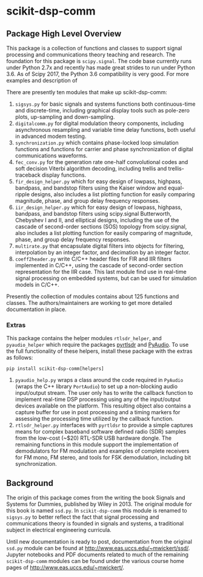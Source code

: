 # scikit-dsp-comm
## Package High Level Overview
This package is a collection of functions and classes to support signal processing and communications theory teaching and research. The foundation for this package is `scipy.signal`. The code base currently runs under Python 2.7x and recently has made great strides to run under Python 3.6. As of Scipy 2017, the Python 3.6 compatibility is very good. For more examples and description of 

There are presently ten modules that make up scikit-dsp-comm: 
1. `sigsys.py` for basic signals and systems functions both continuous-time and discrete-time, including graphical display tools such as pole-zero plots, up-sampling and down-sampling.
2. `digitalcomm.py` for digital modulation theory components, including asynchronous resampling and variable time delay functions, both useful in advanced modem testing.
3. `synchronization.py` which contains phase-locked loop simulation functions and functions for carrier and phase synchronization of digital communications waveforms.
4. `fec_conv.py` for the generation rate one-half convolutional codes and soft decision Viterbi algorithm decoding, including trellis and trellis-traceback display functions.
5. `fir_design_helper.py` which for easy design of lowpass, highpass, bandpass, and bandstop filters using the Kaiser window and equal-ripple designs, also includes a list plotting function for easily comparing magnitude, phase, and group delay frequency responses.
6. `iir_design_helper.py` which for easy design of lowpass, highpass, bandpass, and bandstop filters using scipy.signal Butterworth, Chebyshev I and II, and elliptical designs, including the use of the cascade of second-order sections (SOS) topology from scipy.signal, also includes a list plotting function for easily comparing of magnitude, phase, and group delay frequency responses.
7. `multirate.py` that encapsulate digital filters into objects for filtering, interpolation by an integer factor, and decimation by an integer factor.
8. `coeff2header.py` write C/C++ header files for FIR and IIR filters implemented in C/C++, using the cascade of second-order section representation for the IIR case. This last module find use in real-time signal processing on embedded systems, but can be used for simulation models in C/C++.

Presently the collection of modules contains about 125 functions and classes. The authors/maintainers are working to get more detailed documentation in place.

### Extras

This package contains the helper modules `rtlsdr_helper`, and `pyaudio_helper` which require the packages [pyrtlsdr](https://pypi.python.org/pypi/pyrtlsdr) and [PyAudio](https://pypi.python.org/pypi/PyAudio). To use the full functionality of these helpers, install these package with the extras as follows:

```
pip install scikit-dsp-comm[helpers]
```

1. `pyaudio_help.py` wraps a class around the code required in `PyAudio` (wraps the C++ library `PortAudio`) to set up a non-blocking audio input/output stream. The user only has to write the callback function to implement real-time DSP processing using any of the input/output devices available on the platform. This resulting object also contains a capture buffer for use in post processing and a timing markers for assessing the processing time utilized by the callback function.
2. `rtlsdr_helper.py` interfaces with `pyrtldsr` to provide a simple captures means for complex baseband software defined radio (SDR) samples from the low-cost (~$20) RTL-SDR USB hardware dongle. The remaining functions in this module support the implementation of demodulators for FM modulation and examples of complete receivers for FM mono, FM stereo, and tools for FSK demodulation, including bit synchronization.

## Background

 The origin of this package comes from the writing the book Signals and Systems for Dummies, published by Wiley in 2013. The original module for this book is named `ssd.py`. In `scikit-dsp-comm` this module is renamed to `sigsys.py` to better reflect the fact that signal processing and communications theory is founded in signals and systems, a traditional subject in electrical engineering curricula.

 Until new documentation is ready to post, documentation from the original `ssd.py` module can be found at http://www.eas.uccs.edu/~mwickert/ssd/. Jupyter notebooks and PDF documents related to much of the remaining `scikit-dsp-comm` modules can be found under the various course home pages of http://www.eas.uccs.edu/~mwickert/. 
